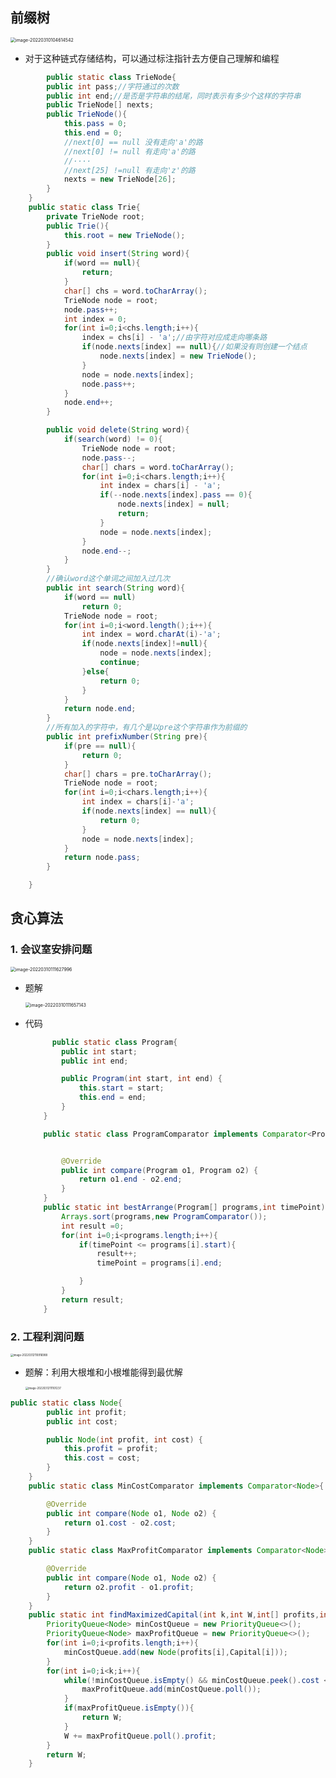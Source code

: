 ## 前缀树

<img src="https://ldt-typora.oss-cn-shenzhen.aliyuncs.com/img/image-20220310104614542.png" alt="image-20220310104614542" style="zoom:50%;" />

- 对于这种链式存储结构，可以通过标注指针去方便自己理解和编程

```JAVA
		public static class TrieNode{
        public int pass;//字符通过的次数
        public int end;//是否是字符串的结尾，同时表示有多少个这样的字符串
        public TrieNode[] nexts;
        public TrieNode(){
            this.pass = 0;
            this.end = 0;
            //next[0] == null 没有走向'a'的路
            //next[0] != null 有走向'a'的路
            //····
            //next[25] !=null 有走向'z'的路
            nexts = new TrieNode[26];
        }
    }
    public static class Trie{
        private TrieNode root;
        public Trie(){
            this.root = new TrieNode();
        }
        public void insert(String word){
            if(word == null){
                return;
            }
            char[] chs = word.toCharArray();
            TrieNode node = root;
            node.pass++;
            int index = 0;
            for(int i=0;i<chs.length;i++){
                index = chs[i] - 'a';//由字符对应成走向哪条路
                if(node.nexts[index] == null){//如果没有则创建一个结点
                    node.nexts[index] = new TrieNode();
                }
                node = node.nexts[index];
                node.pass++;
            }
            node.end++;
        }

        public void delete(String word){
            if(search(word) != 0){
                TrieNode node = root;
                node.pass--;
                char[] chars = word.toCharArray();
                for(int i=0;i<chars.length;i++){
                    int index = chars[i] - 'a';
                    if(--node.nexts[index].pass == 0){
                        node.nexts[index] = null;
                        return;
                    }
                    node = node.nexts[index];
                }
                node.end--;
            }
        }
        //确认word这个单词之间加入过几次
        public int search(String word){
            if(word == null)
                return 0;
            TrieNode node = root;
            for(int i=0;i<word.length();i++){
                int index = word.charAt(i)-'a';
                if(node.nexts[index]!=null){
                    node = node.nexts[index];
                    continue;
                }else{
                    return 0;
                }
            }
            return node.end;
        }
        //所有加入的字符中，有几个是以pre这个字符串作为前缀的
        public int prefixNumber(String pre){
            if(pre == null){
                return 0;
            }
            char[] chars = pre.toCharArray();
            TrieNode node = root;
            for(int i=0;i<chars.length;i++){
                int index = chars[i]-'a';
                if(node.nexts[index] == null){
                    return 0;
                }
                node = node.nexts[index];
            }
            return node.pass;
        }

    }
```

## 贪心算法

### 1. 会议室安排问题

<img src="https://ldt-typora.oss-cn-shenzhen.aliyuncs.com/img/image-20220310111627996.png" alt="image-20220310111627996" style="zoom:50%;" />

- 题解

  <img src="https://ldt-typora.oss-cn-shenzhen.aliyuncs.com/img/image-20220310111657143.png" alt="image-20220310111657143" style="zoom:50%;" />

- 代码

  ```java
  		public static class Program{
          public int start;
          public int end;
  
          public Program(int start, int end) {
              this.start = start;
              this.end = end;
          }
      }
  
      public static class ProgramComparator implements Comparator<Program> {
  
  
          @Override
          public int compare(Program o1, Program o2) {
              return o1.end - o2.end;
          }
      }
      public static int bestArrange(Program[] programs,int timePoint){
          Arrays.sort(programs,new ProgramComparator());
          int result =0;
          for(int i=0;i<programs.length;i++){
              if(timePoint <= programs[i].start){
                  result++;
                  timePoint = programs[i].end;
  
              }
          }
          return result;
      }
  ```

  

### 2. 工程利润问题

<img src="https://ldt-typora.oss-cn-shenzhen.aliyuncs.com/img/image-20220312110916988.png" alt="image-20220312110916988" style="margin-left:0px;zoom:30%;" />

- 题解：利用大根堆和小根堆能得到最优解

  <img src="https://ldt-typora.oss-cn-shenzhen.aliyuncs.com/img/image-20220312111101237.png" alt="image-20220312111101237" style="zoom:30%;" />

```java
public static class Node{
        public int profit;
        public int cost;

        public Node(int profit, int cost) {
            this.profit = profit;
            this.cost = cost;
        }
    }
    public static class MinCostComparator implements Comparator<Node>{

        @Override
        public int compare(Node o1, Node o2) {
            return o1.cost - o2.cost;
        }
    }
    public static class MaxProfitComparator implements Comparator<Node>{

        @Override
        public int compare(Node o1, Node o2) {
            return o2.profit - o1.profit;
        }
    }
    public static int findMaximizedCapital(int k,int W,int[] profits,int[] Capital){
        PriorityQueue<Node> minCostQueue = new PriorityQueue<>();
        PriorityQueue<Node> maxProfitQueue = new PriorityQueue<>();
        for(int i=0;i<profits.length;i++){
            minCostQueue.add(new Node(profits[i],Capital[i]));
        }
        for(int i=0;i<k;i++){
            while(!minCostQueue.isEmpty() && minCostQueue.peek().cost <= W){
                maxProfitQueue.add(minCostQueue.poll());
            }
            if(maxProfitQueue.isEmpty()){
                return W;
            }
            W += maxProfitQueue.poll().profit;
        }
        return W;
    }
```


